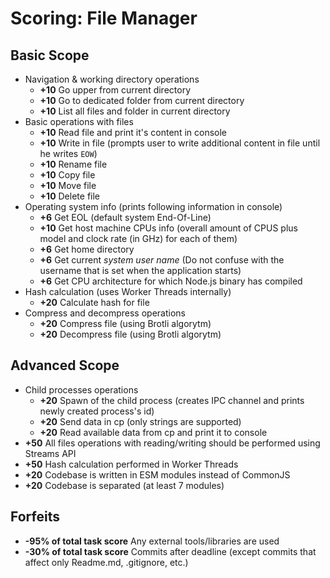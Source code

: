 # Scoring: File Manager

## Basic Scope

- Navigation & working directory operations
    - **+10** Go upper from current directory
    - **+10** Go to dedicated folder from current directory
    - **+10** List all files and folder in current directory
- Basic operations with files
    - **+10** Read file and print it's content in console
    - **+10** Write in file (prompts user to write additional content in file until he writes `EOW`)
    - **+10** Rename file
    - **+10** Copy file
    - **+10** Move file
    - **+10** Delete file
- Operating system info (prints following information in console)
    - **+6** Get EOL (default system End-Of-Line)
    - **+10** Get host machine CPUs info (overall amount of CPUS plus model and clock rate (in GHz) for each of them)
    - **+6** Get home directory
    - **+6** Get current *system user name* (Do not confuse with the username that is set when the application starts)
    - **+6** Get CPU architecture for which Node.js binary has compiled
- Hash calculation (uses Worker Threads internally)
    - **+20** Calculate hash for file 
- Compress and decompress operations
    - **+20** Compress file (using Brotli algorytm)
    - **+20** Decompress file (using Brotli algorytm)

## Advanced Scope

- Child processes operations
    - **+20** Spawn of the child process (creates IPC channel and prints newly created process's id)
    - **+20** Send data in cp (only strings are supported)
    - **+20** Read available data from cp and print it to console
- **+50** All files operations with reading/writing should be performed using Streams API
- **+50** Hash calculation performed in Worker Threads
- **+20** Codebase is written in ESM modules instead of CommonJS
- **+20** Codebase is separated (at least 7 modules)

## Forfeits

- **-95% of total task score** Any external tools/libraries are used
- **-30% of total task score** Commits after deadline (except commits that affect only Readme.md, .gitignore, etc.)